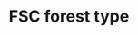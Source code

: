 ---
title: 'FSC forest type'
field: 'fsc.focus.forestType'
slug: 'fsc-fsc-forest-type'
description: 'Indicate the type(s) included in the coverage of the resource'
comment: 'select from control list'
required: False
vocabulary: 'vocabulary.txt'
module: 'Scope'
cluster: 'Fsc'
policy: 'Controlled value. Multi select from control list.'
layout: 'fsc'
---